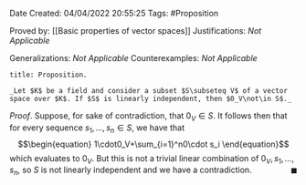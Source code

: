 <div class="topSpace"></div>

Date Created: 04/04/2022 20:55:25
Tags: #Proposition

Proved by: [[Basic properties of vector spaces]]
Justifications: _Not Applicable_

Generalizations: _Not Applicable_
Counterexamples: _Not Applicable_

``` ad-Proposition
title: Proposition.

_Let $K$ be a field and consider a subset $S\subseteq V$ of a vector space over $K$. If $S$ is linearly independent, then $0_V\not\in S$._

```

_Proof_. Suppose, for sake of contradiction, that $0_V\in S$. It follows then that for every sequence $s_1,\dots,s_n\in S$, we have that
$$\begin{equation}
    1\cdot0_V+\sum_{i=1}^n0\cdot s_i
\end{equation}$$
which evaluates to $0_V$. But this is not a trivial linear combination of $0_V,s_1,\dots,s_n$, so $S$ is not linearly independent and we have a contradiction.<span style="float:right;">$\blacksquare$</span>
